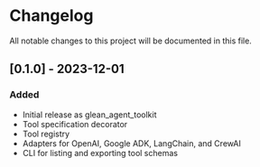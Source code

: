 # Changelog

All notable changes to this project will be documented in this file.

## [0.1.0] - 2023-12-01

### Added
- Initial release as glean_agent_toolkit
- Tool specification decorator
- Tool registry
- Adapters for OpenAI, Google ADK, LangChain, and CrewAI
- CLI for listing and exporting tool schemas 